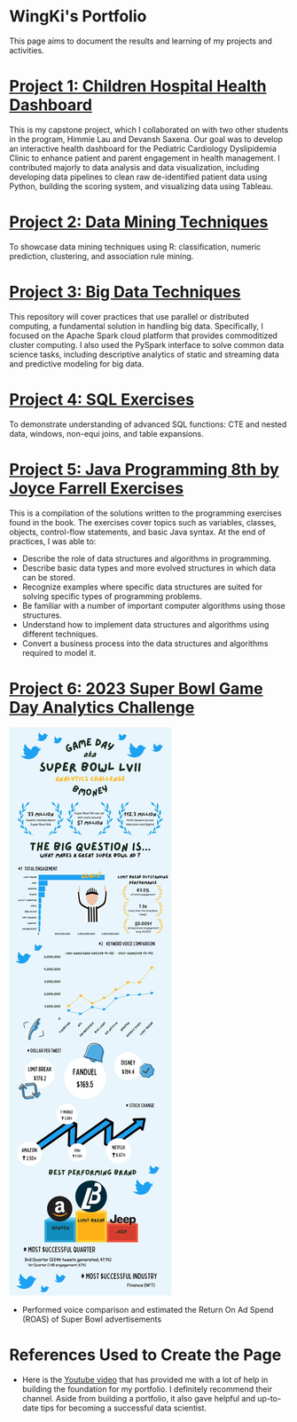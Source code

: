 # WingKi's Portfolio
This page aims to document the results and learning of my projects and activities.

# [Project 1: Children Hospital Health Dashboard](https://github.com/yuwingki/Children-Hospital-Dashboard)
This is my capstone project, which I collaborated on with two other students in the program, Himmie Lau and Devansh Saxena. Our goal was to develop an interactive health dashboard for the Pediatric Cardiology Dyslipidemia Clinic to enhance patient and parent engagement in health management. I contributed majorly to data analysis and data visualization, including developing data pipelines to clean raw de-identified patient data using Python, building the scoring system, and visualizing data using Tableau.

# [Project 2: Data Mining Techniques](https://github.com/yuwingki/IS6482-Data-Mining)
To showcase data mining techniques using R: classification, numeric prediction, clustering, and association rule mining.

# [Project 3: Big Data Techniques](https://github.com/yuwingki/Big-Data-Techniques)
This repository will cover practices that use parallel or distributed computing, a fundamental solution in handling big data. Specifically, I focused on the Apache Spark cloud platform that provides commoditized cluster computing. I also used the PySpark interface to solve common data science tasks, including descriptive analytics of static and streaming data and predictive modeling for big data.

# [Project 4: SQL Exercises](https://github.com/yuwingki/SQL-Ex/tree/master)
To demonstrate understanding of advanced SQL functions: CTE and nested data, windows, non-equi joins, and table expansions.

# [Project 5: Java Programming 8th by Joyce Farrell Exercises](https://github.com/yuwingki/Java-Programming-8th-Ex)
This is a compilation of the solutions written to the programming exercises found in the book. The exercises cover topics such as variables, classes, objects, control-flow statements, and basic Java syntax. At the end of practices, I was able to:
* Describe the role of data structures and algorithms in programming.
* Describe basic data types and more evolved structures in which data can be stored.
* Recognize examples where specific data structures are suited for solving specific types of programming problems.
* Be familiar with a number of important computer algorithms using those structures.
* Understand how to implement data structures and algorithms using different techniques.
* Convert a business process into the data structures and algorithms required to model it.

# [Project 6: 2023 Super Bowl Game Day Analytics Challenge](https://www.linkedin.com/posts/wingki-yu_about-two-months-ago-himmie-tszhim-lau-and-activity-7056703254834917376-OcD8?utm_source=share&utm_medium=member_desktop)
![](https://github.com/yuwingki/Portfolio/blob/main/image/1682449161974.jpeg)
* Performed voice comparison and estimated the Return On Ad Spend (ROAS) of Super Bowl advertisements

# References Used to Create the Page
* Here is the [Youtube video](https://www.youtube.com/watch?v=1aXk2RViq3c) that has provided me with a lot of help in building the foundation for my portfolio. I definitely recommend their channel. Aside from building a portfolio, it also gave helpful and up-to-date tips for becoming a successful data scientist.
